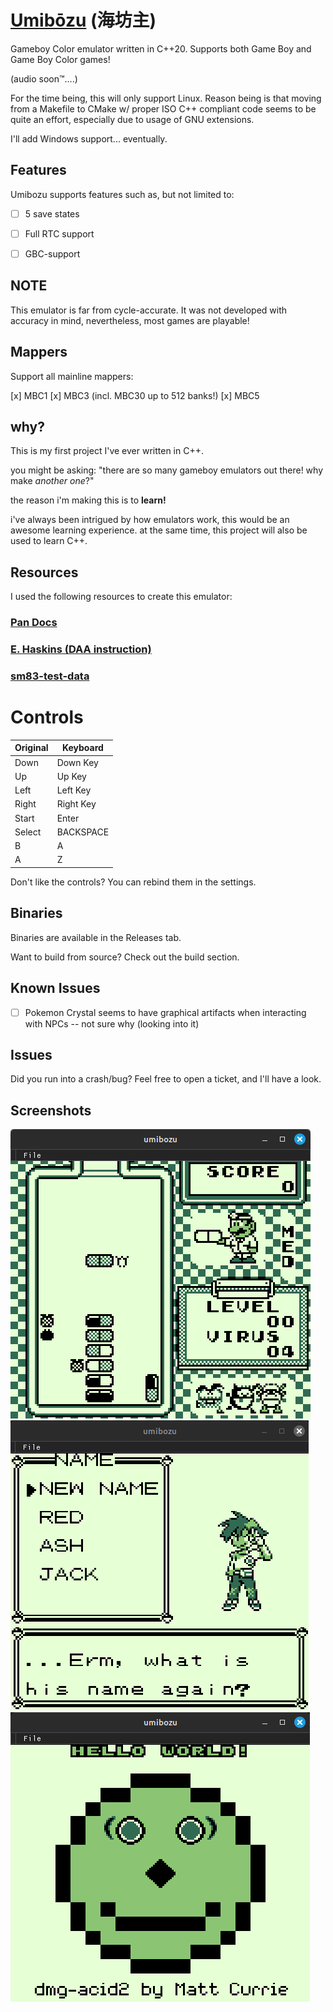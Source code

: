 # [Umibōzu](https://en.wikipedia.org/wiki/Umib%C5%8Dzu) (海坊主)

Gameboy Color emulator written in C++20.
Supports both Game Boy and Game Boy Color games!

(audio soon™....)

For the time being, this will only support Linux. Reason being is that moving from a Makefile to CMake w/ proper ISO C++ compliant code seems to be quite an effort, especially due to usage of GNU extensions.

I'll add Windows support... eventually.

## Features

Umibozu supports features such as, but not limited to:

- [ ] 5 save states
- [ ] Full RTC support
- [ ] GBC-support


## NOTE

This emulator is far from cycle-accurate. It was not developed with accuracy in mind, nevertheless, most games are playable!

## Mappers

Support all mainline mappers:

[x] MBC1
[x] MBC3 (incl. MBC30 up to 512 banks!)
[x] MBC5

## why?

This is my first project I've ever written in C++.

you might be asking: "there are so many gameboy emulators out there! why make *another one*?"

the reason i'm making this is to **learn!**

i've always been intrigued by how emulators work, this would be an awesome learning experience. at the same time, this project will also be used to learn C++.

## Resources


I used the following resources to create this emulator:

### [Pan Docs](https://gbdev.io/pandocs/)
### [E. Haskins (DAA instruction)](https://ehaskins.com/2018-01-30%20Z80%20DAA/)
### [sm83-test-data](https://github.com/adtennant/sm83-test-data)


# Controls
| Original | Keyboard |
|----------|---------------------|
| Down     |  Down Key           |
| Up       | Up Key              |
| Left     | Left Key            |
| Right    | Right Key           |
| Start    | Enter               |
| Select   | BACKSPACE           |
| B        | A                   |
| A        | Z                   |


Don't like the controls? You can rebind them in the settings.

## Binaries

Binaries are available in the Releases tab.

Want to build from source? Check out the build section.

## Known Issues

- [ ] Pokemon Crystal seems to have graphical artifacts when interacting with NPCs -- not sure why (looking into it)

## Issues
Did you run into a crash/bug? Feel free to open a ticket, and I'll have a look.

## Screenshots
![](assets/Screenshot%20from%202023-12-31%2002-55-40.png)
![](assets/Screenshot%20from%202023-12-31%2003-29-17.png)
![](assets/Screenshot%20from%202023-12-31%2003-27-07.png)